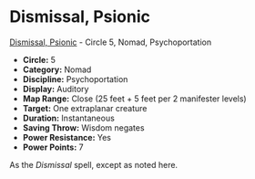 # Dismissal, Psionic

[Dismissal, Psionic](/Psionics/D/DismissalPsionic.md) - Circle 5, Nomad, Psychoportation

- **Circle:** 5
- **Category:** Nomad
- **Discipline:** Psychoportation
- **Display:** Auditory
- **Map Range:** Close (25 feet + 5 feet per 2 manifester levels)
- **Target:** One extraplanar creature
- **Duration:** Instantaneous
- **Saving Throw:** Wisdom negates
- **Power Resistance:** Yes
- **Power Points:** 7

As the *Dismissal* spell, except as noted here.
